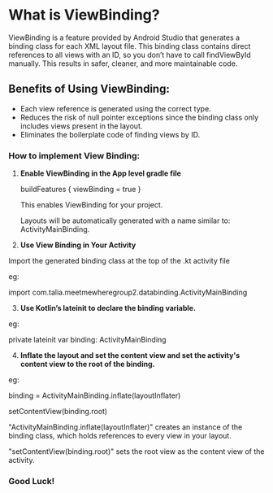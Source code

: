 # **What is ViewBinding?**

ViewBinding is a feature provided by Android Studio that generates a binding class for each XML layout file. This binding class contains direct references to all views with an ID, so you don’t have to call findViewById manually. 
This results in safer, cleaner, and more maintainable code.

## **Benefits of Using ViewBinding:**
- Each view reference is generated using the correct type.
- Reduces the risk of null pointer exceptions since the binding class only includes views present in the layout.
- Eliminates the boilerplate code of finding views by ID.

### **How to implement View Binding:**

1. **Enable ViewBinding in the App level gradle file**

    buildFeatures {
        viewBinding = true
   }
   
   This enables ViewBinding for your project.

   Layouts will be automatically generated with a name similar to: ActivityMainBinding.

3. **Use View Binding in Your Activity**

Import the generated binding class at the top of the .kt activity file

eg:

import com.talia.meetmewheregroup2.databinding.ActivityMainBinding

3. **Use Kotlin’s lateinit to declare the binding variable.**

eg:

private lateinit var binding: ActivityMainBinding

4. **Inflate the layout and set the content view and set the activity's content view to the root of the binding.**

eg:

binding = ActivityMainBinding.inflate(layoutInflater)

  setContentView(binding.root)
    
   
"ActivityMainBinding.inflate(layoutInflater)" creates an instance of the binding class, which holds references to every view in your layout.

"setContentView(binding.root)" sets the root view as the content view of the activity.

### **Good Luck!**

